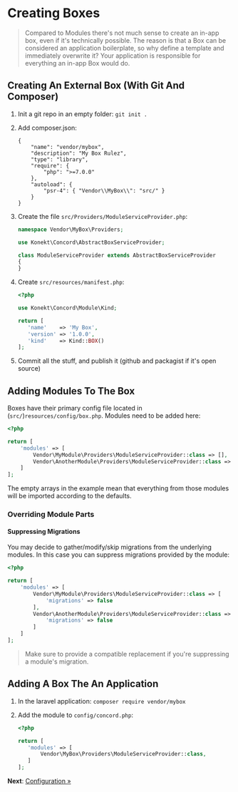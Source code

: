 # Creating Boxes

> Compared to Modules there's not much sense to create an in-app box, even if it's technically possible. The reason is that a Box can be considered an application boilerplate, so why define a template and immediately overwrite it? Your application is responsible for everything an in-app Box would do.

## Creating An External Box (With Git And Composer)

1. Init a git repo in an empty folder: `git init .`
2. Add composer.json:

    ```
    {
        "name": "vendor/mybox",
        "description": "My Box Rulez",
        "type": "library",
        "require": {
            "php": ">=7.0.0"
        },
        "autoload": {
            "psr-4": { "Vendor\\MyBox\\": "src/" }
        }
    }
    ```

3. Create the file `src/Providers/ModuleServiceProvider.php`:

    ```php
    namespace Vendor\MyBox\Providers;
    
    use Konekt\Concord\AbstractBoxServiceProvider;
    
    class ModuleServiceProvider extends AbstractBoxServiceProvider
    {
    }
    ```

4. Create `src/resources/manifest.php`:

    ```php
    <?php
    
    use Konekt\Concord\Module\Kind;
    
    return [
       'name'    => 'My Box',
       'version' => '1.0.0',
       'kind'    => Kind::BOX()
    ];
    ```

5. Commit all the stuff, and publish it (github and packagist if it's open source)

## Adding Modules To The Box

Boxes have their primary config file located in (`src/`)`resources/config/box.php`. Modules need to be added here:

```php
<?php

return [
    'modules' => [
        Vendor\MyModule\Providers\ModuleServiceProvider::class => [],
        Vendor\AnotherModule\Providers\ModuleServiceProvider::class => []
    ]
];
```

The empty arrays in the example mean that everything from those modules will be imported according to the defaults.

### Overriding Module Parts

#### Suppressing Migrations

You may decide to gather/modify/skip migrations from the underlying modules. In this case you can suppress migrations provided by the module:

```php
<?php

return [
    'modules' => [
        Vendor\MyModule\Providers\ModuleServiceProvider::class => [
            'migrations' => false    
        ],
        Vendor\AnotherModule\Providers\ModuleServiceProvider::class => [
            'migrations' => false            
        ]
    ]
];
```

> Make sure to provide a compatible replacement if you're suppressing a module's migration.

## Adding A Box The An Application

1. In the laravel application: `composer require vendor/mybox`
2. Add the module to `config/concord.php`:

    ```php
    <?php
    
    return [
       'modules' => [
           Vendor\MyBox\Providers\ModuleServiceProvider::class,
       ]
    ];
    ```

**Next**: [Configuration &raquo;](configuration.md)